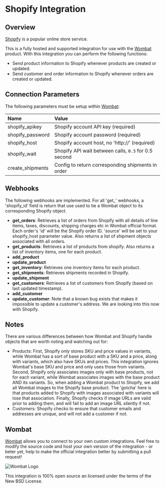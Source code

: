 # Shopify Integration

## Overview

[Shopify](http://www.shopify.com/) is a popular online store service.

This is a fully hosted and supported integration for use with the
[Wombat](http://wombat.co) product. With this integration you can perform the
following functions:

* Send product information to Shopify whenever products are created or updated.
* Send customer and order information to Shopify whenever orders are created or
updated.

## Connection Parameters

The following parameters must be setup within [Wombat](http://wombat.co):

| Name | Value |
| :----| :-----|
| shopify_apikey   | Shopify account API key (required) |
| shopify_password | Shopify account password (required) |
| shopify_host     | Shopify account host, no 'http://' (required) |
| shopify_wait     | Shopify API wait between calls, `0.5` for 0.5 second |
| create_shipments | Config to return corresponding shipments in order |

## Webhooks

The following webhooks are implemented. For all 'get_' webhooks, a
'shopify_id' field is return that use used to tie a Wombat object to its
corresponding Shopify object.

* **get_orders**: Retrieves a list of orders from Shopify with all details
  of line items, taxes, discounts, shipping charges etc in Wombat official
  format. Each order's 'id' will be the Shopify order ID. 'source' will be set
  to your shopify_host parameter value. Also returns a list of shipment
  objects associated with all orders.
* **get_products**: Retrieves a list of products from shopify.
  Also returns a list of inventory items, one for each product.
* **add_product**
* **update_product**
* **get_inventory**: Retrieves one inventory items for each product.
* **get_shipments**: Retrieves shipments recorded in Shopify.
* **update_shipment**
* **get_customers**: Retrieves a list of customers from Shopify (based on last
  updated timestamp).
* **add_customer**
* **update_customer**: Note that a known bug exists that makes it
  impossible to update a customer's address. We are looking into this now
  with Shopify.

## Notes

There are various differences between how Wombat and Shopify handle objects
that are worth noting and watching out for:

* Products: First, Shopify *only* stores SKU and price values in variants,
  while Wombat has a sort of base product with a SKU and a price,
  along with variants, which also have SKUs and prices. This integration
  ignores Wombat's base SKU and price and only uses those from variants.
  Second, Shopify only associates images only with base products, not for
  each variant, while Wombat associates images with the base product AND
  its variants. So, when adding a Wombat product to Shopify, we add all
  Wombat images to the Shopify base product. The 'gotcha' here is that
  products added to Shopify with images associated with variants will lose
  that association. Finally, Shopify checks if image URLs are valid prior
  to adding them, and will fail to add an image URL silently if not.
* Customers: Shopify checks to ensure that customer emails and addresses
  are unique, and will not add a customer if not.

## Wombat

[Wombat](http://wombat.co) allows you to connect to your own custom integrations.  Feel free to modify the source code and host your own version of the integration - or beter yet, help to make the official integration better by submitting a pull request!

![Wombat Logo](http://spreecommerce.com/images/wombat_logo.png)

This integration is 100% open source an licensed under the terms of the New BSD License.
